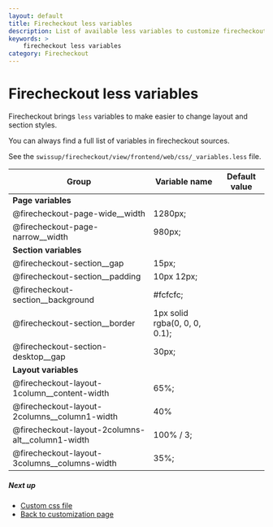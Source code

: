 ```yaml
---
layout: default
title: Firecheckout less variables
description: List of available less variables to customize firecheckout page
keywords: >
    firecheckout less variables
category: Firecheckout
---
```


# Firecheckout less variables

Firecheckout brings `less` variables to make easier to change layout and section
styles.

You can always find a full list of variables in firecheckout sources.

See the `swissup/firecheckout/view/frontend/web/css/_variables.less` file.

Group   | Variable name | Default value
--------|--------------|--------------
**Page variables** |                  |
|@firecheckout-page-wide__width      | 1280px;
|@firecheckout-page-narrow__width    | 980px;
**Section variables** |              |
|@firecheckout-section__gap          | 15px;
|@firecheckout-section__padding      | 10px 12px;
|@firecheckout-section__background   | #fcfcfc;
|@firecheckout-section__border       | 1px solid rgba(0, 0, 0, 0.1);
|@firecheckout-section-desktop__gap  | 30px;
**Layout variables** |               |
|@firecheckout-layout-1column__content-width         | 65%;
|@firecheckout-layout-2columns__column1-width        | 40%
|@firecheckout-layout-2columns-alt__column1-width    | 100% / 3;
|@firecheckout-layout-3columns__columns-width        | 35%;

##### Next up

 - [Custom css file](../custom-css/)
 - [Back to customization page](../)
